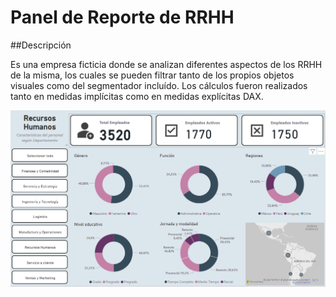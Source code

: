 # Panel de Reporte de RRHH

##Descripción

Es una empresa ficticia donde se analizan diferentes aspectos de los RRHH de la misma, los cuales se pueden filtrar tanto de los propios objetos visuales como del segmentador incluído. Los cálculos fueron realizados tanto en medidas implícitas como en medidas explícitas DAX.

![InformeRRHH](image.png)